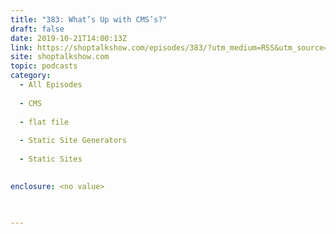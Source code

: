 ```yaml
---
title: "383: What’s Up with CMS’s?"
draft: false
date: 2019-10-21T14:00:13Z
link: https://shoptalkshow.com/episodes/383/?utm_medium=RSS&utm_source=hune
site: shoptalkshow.com
topic: podcasts
category:
  - All Episodes
  
  - CMS
  
  - flat file
  
  - Static Site Generators
  
  - Static Sites
  

enclosure: <no value>
 
  

---
```

